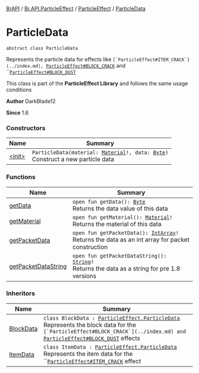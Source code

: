 [BrAPI](../../../index.md) / [Br.API.ParticleEffect](../../index.md) / [ParticleEffect](../index.md) / [ParticleData](./index.md)

# ParticleData

`abstract class ParticleData`

Represents the particle data for effects like ``[`ParticleEffect#ITEM_CRACK`](../index.md), ``[`ParticleEffect#BLOCK_CRACK`](../index.md) and ``[`ParticleEffect#BLOCK_DUST`](../index.md)

 This class is part of the **ParticleEffect Library** and follows the same usage conditions

**Author**
DarkBlade12

**Since**
1.6

### Constructors

| Name | Summary |
|---|---|
| [&lt;init&gt;](-init-.md) | `ParticleData(material: `[`Material`](https://hub.spigotmc.org/javadocs/spigot/org/bukkit/Material.html)`!, data: `[`Byte`](https://kotlinlang.org/api/latest/jvm/stdlib/kotlin/-byte/index.html)`)`<br>Construct a new particle data |

### Functions

| Name | Summary |
|---|---|
| [getData](get-data.md) | `open fun getData(): `[`Byte`](https://kotlinlang.org/api/latest/jvm/stdlib/kotlin/-byte/index.html)<br>Returns the data value of this data |
| [getMaterial](get-material.md) | `open fun getMaterial(): `[`Material`](https://hub.spigotmc.org/javadocs/spigot/org/bukkit/Material.html)`!`<br>Returns the material of this data |
| [getPacketData](get-packet-data.md) | `open fun getPacketData(): `[`IntArray`](https://kotlinlang.org/api/latest/jvm/stdlib/kotlin/-int-array/index.html)`!`<br>Returns the data as an int array for packet construction |
| [getPacketDataString](get-packet-data-string.md) | `open fun getPacketDataString(): `[`String`](https://kotlinlang.org/api/latest/jvm/stdlib/kotlin/-string/index.html)`!`<br>Returns the data as a string for pre 1.8 versions |

### Inheritors

| Name | Summary |
|---|---|
| [BlockData](../-block-data/index.md) | `class BlockData : `[`ParticleEffect.ParticleData`](./index.md)<br>Represents the block data for the ``[`ParticleEffect#BLOCK_CRACK`](../index.md) and ``[`ParticleEffect#BLOCK_DUST`](../index.md) effects  |
| [ItemData](../-item-data/index.md) | `class ItemData : `[`ParticleEffect.ParticleData`](./index.md)<br>Represents the item data for the ``[`ParticleEffect#ITEM_CRACK`](../index.md) effect  |
